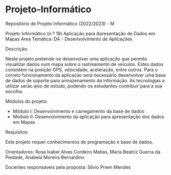 # Projeto-Informático
Repositório de Projeto Informático (2022/2023) - M

Projeto Informático (n.º 19)
Aplicação para Apresentação de Dados em Mapas
Área Temática: DA - Desenvolvimento de Aplicações

Descrição:

Neste projeto pretende-se desenvolver uma aplicação que permita visualizar dados num mapa
sobre o rastreamento de veículos. Estes dados consistem na posição GPS, velocidade, aceleração,
entre outros. Para o correto funcionamento da aplicação será necessário desenvolver uma base de
dados de suporte para armazenamento da informação.
As tecnologias a utilizar serão alvo de estudo, podendo os estudantes contribuir para a sua
escolha.

Módulos do projeto:
- Módulo I: Desenvolvimento e carregamento da base de dados
- Módulo II: Desenvolvimento da aplicação para apresentação dos dados em Mapas

Requisitos:

Este projeto requer conhecimentos de programação e base de dados.

Orientadores:
Rosa Isabel Alves Cordeiro Matias, Maria Beatriz Guerra da Piedade, Anabela Moreira Bernardino

Docentes responsáveis pela proposta:
Sílvio Priem Mendes
